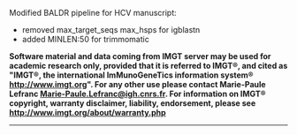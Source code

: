 Modified BALDR pipeline for HCV manuscript:
 - removed max_target_seqs max_hsps for igblastn
 - added MINLEN:50 for trimmomatic


**Software material and data coming from IMGT server may be used for academic research only, provided that it is referred to IMGT®, and cited as "IMGT®, the international ImMunoGeneTics information system® http://www.imgt.org". For any other use please contact Marie-Paule Lefranc Marie-Paule.Lefranc@igh.cnrs.fr. For information on IMGT® copyright, warranty disclaimer, liability, endorsement, please see http://www.imgt.org/about/warranty.php** 
___

